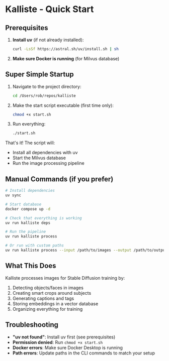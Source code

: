 # Kalliste - Quick Start

## Prerequisites

1. **Install uv** (if not already installed):
   ```bash
   curl -LsSf https://astral.sh/uv/install.sh | sh
   ```

2. **Make sure Docker is running** (for Milvus database)

## Super Simple Startup

1. Navigate to the project directory:
   ```bash
   cd /Users/rob/repos/kalliste
   ```

2. Make the start script executable (first time only):
   ```bash
   chmod +x start.sh
   ```

3. Run everything:
   ```bash
   ./start.sh
   ```

That's it! The script will:
- Install all dependencies with uv
- Start the Milvus database
- Run the image processing pipeline

## Manual Commands (if you prefer)

```bash
# Install dependencies
uv sync

# Start database
docker compose up -d

# Check that everything is working
uv run kalliste deps

# Run the pipeline
uv run kalliste process

# Or run with custom paths
uv run kalliste process --input /path/to/images --output /path/to/output
```

## What This Does

Kalliste processes images for Stable Diffusion training by:
1. Detecting objects/faces in images
2. Creating smart crops around subjects
3. Generating captions and tags
4. Storing embeddings in a vector database
5. Organizing everything for training

## Troubleshooting

- **"uv not found"**: Install uv first (see prerequisites)
- **Permission denied**: Run `chmod +x start.sh`
- **Docker errors**: Make sure Docker Desktop is running
- **Path errors**: Update paths in the CLI commands to match your setup
